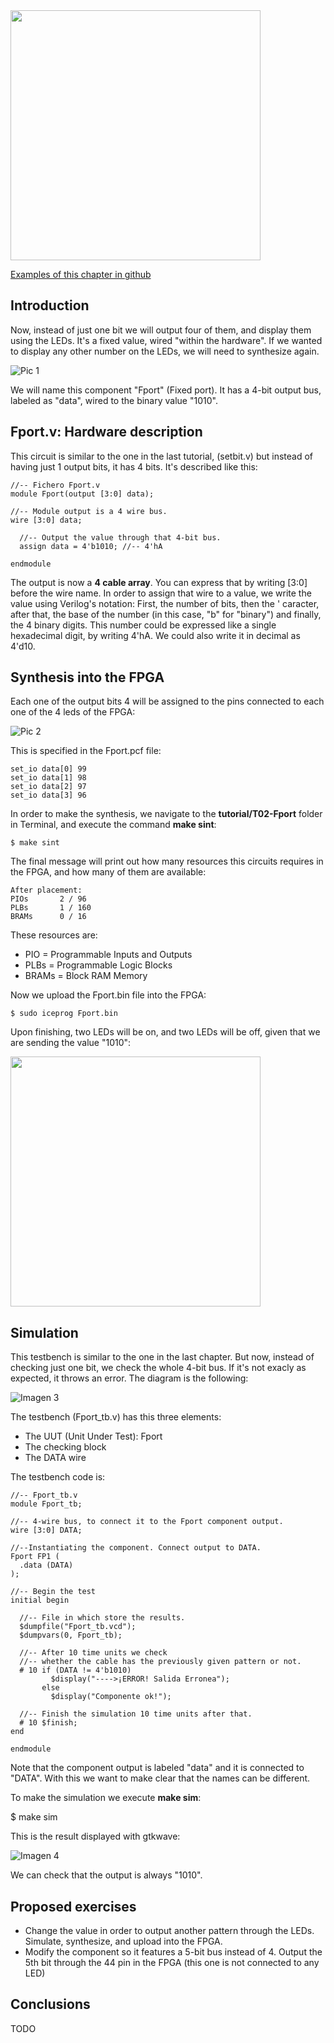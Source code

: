 <img src="https://github.com/Obijuan/open-fpga-verilog-tutorial/blob/master/tutorial/ICESTICK/T02-Fport/images/Fport-iCEstick-1.png" width="400" align="center">

[Examples of this chapter in github](https://github.com/Obijuan/open-fpga-verilog-tutorial/tree/master/tutorial/T02-Fport)

## Introduction

Now, instead of just one bit we will output four of them, and display them using the LEDs. It's a fixed value, wired "within the hardware". If we wanted to display any other number on the LEDs, we will need to synthesize again.

![Pic 1](https://github.com/Obijuan/open-fpga-verilog-tutorial/blob/master/tutorial/ICESTICK/T02-Fport/images/Fport-1.png)

We will name this component "Fport" (Fixed port). It has a 4-bit output bus, labeled as "data", wired to the binary value "1010".

## Fport.v: Hardware description

This circuit is similar to the one in the last tutorial, (setbit.v) but instead of having just 1 output bits, it has 4 bits. It's described like this:

    //-- Fichero Fport.v
    module Fport(output [3:0] data);
    
    //-- Module output is a 4 wire bus.
    wire [3:0] data;
    
      //-- Output the value through that 4-bit bus.
      assign data = 4'b1010; //-- 4'hA
    
    endmodule

The output is now a **4 cable array**. You can express that by writing [3:0] before the wire name. In order to assign that wire to a value, we write the value using Verilog's notation: First, the number of bits, then the ' caracter, after that, the base of the number (in this case, "b" for "binary") and finally, the 4 binary digits. This number could be expressed like a single hexadecimal digit, by writing 4'hA. We could also write it in decimal as 4'd10.

## Synthesis into the FPGA

Each one of the output bits 4 will be assigned to the pins connected to each one of the 4 leds of the FPGA:

![Pic 2](https://github.com/Obijuan/open-fpga-verilog-tutorial/blob/master/tutorial/ICESTICK/T02-Fport/images/Fport-2.png)

This is specified in the Fport.pcf file:

    set_io data[0] 99
    set_io data[1] 98
    set_io data[2] 97
    set_io data[3] 96

In order to make the synthesis, we navigate to the **tutorial/T02-Fport** folder in Terminal, and execute the command **make sint**:

    $ make sint

The final message will print out how many resources this circuits requires in the FPGA, and how many of them are available:

    After placement:
    PIOs       2 / 96
    PLBs       1 / 160
    BRAMs      0 / 16

These resources are:
* PIO = Programmable Inputs and Outputs
* PLBs = Programmable Logic Blocks
* BRAMs = Block RAM Memory 

Now we upload the Fport.bin file into the FPGA:

    $ sudo iceprog Fport.bin

Upon finishing, two LEDs will be on, and two LEDs will be off, given that we are sending the value "1010":

<img src="https://github.com/Obijuan/open-fpga-verilog-tutorial/blob/master/tutorial/ICESTICK/T02-Fport/images/Fport-iCEstick-2.png" width="400" align="center">

## Simulation

This testbench is similar to the one in the last chapter. But now, instead of checking just one bit, we check the whole 4-bit bus. If it's not exacly as expected, it throws an error. The diagram is the following:

![Imagen 3](https://github.com/Obijuan/open-fpga-verilog-tutorial/blob/master/tutorial/ICESTICK/T02-Fport/images/Fport-3.png)

The testbench (Fport_tb.v) has this three elements:

* The UUT (Unit Under Test): Fport
* The checking block 
* The DATA wire

The testbench code is:

    //-- Fport_tb.v
    module Fport_tb;
    
    //-- 4-wire bus, to connect it to the Fport component output.
    wire [3:0] DATA;
    
    //--Instantiating the component. Connect output to DATA.
    Fport FP1 (
      .data (DATA)
    );
    
    //-- Begin the test
    initial begin
    
      //-- File in which store the results.
      $dumpfile("Fport_tb.vcd");
      $dumpvars(0, Fport_tb);
    
      //-- After 10 time units we check
      //-- whether the cable has the previously given pattern or not.
      # 10 if (DATA != 4'b1010)
             $display("---->¡ERROR! Salida Erronea");
           else
             $display("Componente ok!");
    
      //-- Finish the simulation 10 time units after that.
      # 10 $finish;
    end
    
    endmodule

Note that the component output is labeled "data" and it is connected to "DATA". With this we want to make clear that the names can be different.

To make the simulation we execute **make sim**:

   $ make sim

This is the result displayed with gtkwave:

![Imagen 4](https://github.com/Obijuan/open-fpga-verilog-tutorial/blob/master/tutorial/ICESTICK/T02-Fport/images/Fport-sim-1.png)

We can check that the output is always "1010".

## Proposed exercises
* Change the value in order to output another pattern through the LEDs. Simulate, synthesize, and upload into the FPGA.
* Modify the component so it features a 5-bit bus instead of 4. Output the 5th bit through the 44 pin in the FPGA (this one is not connected to any LED)

## Conclusions
TODO

